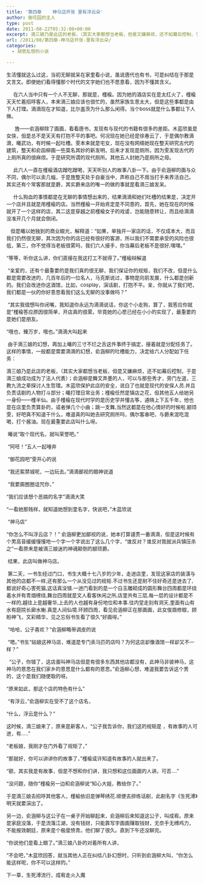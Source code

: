 ```yaml
---
title: '第四章    神马店开张 里有浮云朵'
author: 御花园的主人
type: post
date: 2011-08-22T05:32:08+08:00
excerpt: 滴三娘乃是此店的老板，（其实大家都想当老板，但是又嫌麻烦，还不如幕后控制，于是滴三娘成功成为了法人代表）；俞涵柳是舞文弄墨的人，可以与那些秀才，旁门左道，三教九流之辈探讨人生哲理。木蓝欣保护此店的安全，说白了也就是现代的安保人员.并且负责话剧的人物打斗部分；曦打理日常业务；槿楡任然是镇店之花，但其他五人给她另一身份——槿半仙。由于槿楡在现代时学的是历史学并懂古筝，通晓上下五千年，他也是在店里负责算卦的，或者弹几个小曲；跳一支舞,当然这都是在他心情好的时候啦.颛顼雯，好吧真不知道干什么，难道真的叫她去研究厕所吗，偶尔客串吧，与爵来混吃混喝，打个酱油。现在最重要此店叫什么呀。
url: /2011/08/第四章-神马店开张-里有浮云朵/
categories:
  - 胡思乱想的小说

---
```

 <span style="font-size: small;">生活懂就这么过这，当初无聊就呆在家里看小说，虽说唐代也有书，可是纠结在于那是文言文。即使她们看得懂那个时代的文字她们也不愿意看，因为不懂其含义。</span>

<span style="font-size: small;">     在六人当中只有一个人不无聊，那就是，槿楡。因为她的酒店实在是太红火了，槿楡天天忙着招呼客人，本来滴三娘应该也很忙的，虽然家族生意太大，但是这些事都是由下人打理。滴滴现在才知道，比尔盖茨为什么那么闲得。当个boss就是什么事都让下人做。</span>

<span style="font-size: small;">      旌——俞涵柳除了画画，看看唐书，发现有与现代的书籍有很多的差距。木蓝欣虽是女侠，但是总不是天天有打抱不平的事吧。何况现在她已经是徐春云了，于是偶尔教滴滴，曦武功，有时候一起吐槽。雯本来就是宅女，现在没有网络她现在整天研究古代的建筑，整天和俞函柳画一些莫名其妙的新发明，后来才发现是厕所。因为雯发现古代的上厕所真的很麻烦。于是研究所谓的现代厕所。其他五人封她乃是厕所之母。</span>

<span style="font-size: small;">     此六人一直在槿楡酒店蹭吃蹭喝，天天听别人的故事八卦一下。由于俞涵柳的画与众不同，偶尔可以卖几幅，于是旌整天处于自豪当中，声称自己不用当打手来养活自己。其实还有个常客那就是爵，其实爵来店的唯一的做的事就是看滴三娘发呆。</span>

<span style="font-size: small;">     什么狗血的事情都是在无聊的事情想出来的，结果滴滴和她们吐槽的结果是，决定开一个店并且就是用槿楡的店。当然槿楡一开始肯定是不同意的，首先，她在现在的时候就开了一个这样的店，其二这是穿越之前槿楡女子的戏谑，岂能随意转让，而且给滴滴没准开几个月就会倒闭。</span>

<span style="font-size: small;">   但是曦以她独到的商业眼光，解释道：“如果，单独开一家店的话，不仅成本大，而且我们仍然很无聊，其次因为你的店已经有很好的客源，所以我们不需要承受的风险也很低，第三，你不觉得当老板很累吗，我们六人接手，你当幕后老板不是很好,嘿嘿。”</span>

<span style="font-size: small;">“等等，听你这么讲，你们直接在我这打工不就得了。”槿楡辩解道</span>

<span style="font-size: small;"> “亲爱的，还有个最重要的是我们真的很无聊，我们保证你的规矩，我们不改，但是什么都是需要改进的，几百年后的一位名人，马克斯说过，事物是向前发展，什么都是创新的。我们会改进你这酒馆，比如，cosplay，演话剧，打抱不平。亲，你就从了我们吧，我们都是一伙的你好意思看我们这么无聊的没事做吗？”</span>

<span style="font-size: small;"> “其实我很想叫你闭嘴，我知道你永远为滴滴说话，你这个小走狗，算了，我答应你就是”槿楡答应原因很简单，开店真的很累，毕竟她的心愿已经在小小的实现了，最重要的是她们是朋友。</span>

<span style="font-size: small;">“哦也，臻万岁，哦也。”滴滴大叫起来</span>

<span style="font-size: small;"> 由于滴三娘的幻想，再加上曦的三寸不烂之舌这件事终于搞定，接着就是分配任务了。这样的事情，一般都是需要滴滴的幻想，俞涵柳的吐槽能力，决定给六人分配如下任务：</span>

<span style="font-size: small;">滴三娘乃是此店的老板，（其实大家都想当老板，但是又嫌麻烦，还不如幕后控制，于是滴三娘成功成为了法人代表）；俞涵柳是舞文弄墨的人，可以与那些秀才，旁门左道，三教九流之辈探讨人生哲理。木蓝欣保护此店的安全，说白了也就是现代的安保人员.并且负责话剧的人物打斗部分；曦打理日常业务；槿楡任然是镇店之花，但其他五人给她另一身份——槿半仙。由于槿楡在现代时学的是历史学并懂古筝，通晓上下五千年，他也是在店里负责算卦的，或者弹几个小曲；跳一支舞,当然这都是在他心情好的时候啦.颛顼雯，好吧真不知道干什么，难道真的叫她去研究厕所吗，偶尔客串吧，与爵来混吃混喝，打个酱油。现在最重要此店叫什么呀。</span>

<span style="font-size: small;"> 曦说“取个现代名，就叫荣誉吧。”</span>

<span style="font-size: small;"> “阿呸！”五人一起唾弃</span>

<span style="font-size: small;"> “御花园吧”雯开心的说</span>

<span style="font-size: small;"> “我还紫禁城呢，一边玩去。”滴滴鄙视的眼神说道</span>

<span style="font-size: small;"> “我要画圈圈诅咒你，”</span>

<span style="font-size: small;">“我们应该想个恶搞的名字”滴滴大笑</span>

<span style="font-size: small;">“一看她那贱样，就知道她想到里名字，快说吧，”木蓝欣说</span>

<span style="font-size: small;"> “神马店”</span>

<span style="font-size: small;">“你怎么不叫浮云店？！” 俞涵柳更加鄙视的说，她本打算谴责一番滴滴，但是这时候有个男高音缓缓慢慢地一个字一个字说出了这么几个字，“谁反对？谁反对我就派兵镇压杀之”一看原来是被滴三娘迷的神魂颠倒的颛顼爵。</span>

<span style="font-size: small;"> 结果，此店叫做神马店。</span>

<span style="font-size: small;"> 第二天，一书生经过门口，书生大概十七八岁的少年，走进店里，发现这家店的装潢与其他的店都不一样,还有那么一个从没见过的规矩.不过书生还是耐不住好奇还是进去了,都说好奇心害死猫,这话真没错.一进门看到的是一个白玉雕砌成的圆形舞台四周都是环绕着水并有青烟缭绕,舞台四周就是文人看客休闲之所,店里共有三层,每一层的设计都是不一样的,越往上是越奢华,上去的人也越有身份地位和本事.往内堂走别有洞天,里面有山有水有庭院长廊水榭.真是人间仙境.环顾四周，看见俞涵柳正在那画画，此女俊眉修眼，顾盼神飞，文彩精华，见之忘俗书生看了很久“好画呀。”</span>

<span style="font-size: small;"> “哈哈，公子喜欢？”俞涵柳略带调皮的说</span>

<span style="font-size: small;"> “嗯。”书生“姑娘这神马店，难道是专门卖马匹的店吗？为何这店却像酒馆一样却又不一样？”</span>

<span style="font-size: small;">  “公子，你错了，这店虽叫神马店但是有很多东西其他店都没有，此神马非彼神马，这神马的意思在我们家乡的意思是什么都有的意思。”俞涵柳心想，难道我要告诉这个男的，这个是我们随便取的呀。</span>

<span style="font-size: small;">“原来如此，那这个店的特色有什么”</span>

<span style="font-size: small;"> “有浮云，”俞涵柳实在受不了这个店名，</span>

<span style="font-size: small;">“什么，浮云是什么？”</span>

<span style="font-size: small;">这时候，滴三娘来了，原来是新客人，“公子我告诉你，我们这的规矩是 ，有故事的人可进，有…..”</span>

<span style="font-size: small;">“老板娘，我刚才在门外看了规矩了，”</span>

<span style="font-size: small;">“那就好，你可以讲讲你的故事了，”槿楡或许知道有故事的人就出来了。</span>

<span style="font-size: small;">“额，其实我是有故事，但是不想和你们讲，我只想和这位画画的人讲。可否….”</span>

<span style="font-size: small;">“没问题，随你”槿楡另一边和俞涵柳说“知心大姐，教给你了。”</span>

<span style="font-size: small;">于是滴三娘去招呼其他客人，槿榆依旧是弹琴绣花.顺便去排练话剧，此剧名字《生死溥》明天就要演出了。</span>

<span style="font-size: small;">另一边，俞涵柳与这公子在一桌子开始聊起来，俞涵柳后来知道这公子，叫成宥。原来是家庭没落，于是流落江湖，没有钱财，只能靠写字画画赚取钱财，无奈手无缚鸡力，不能报效朝廷，原来是个极度愤青。他们聊了很久。直到下午还没聊完。</span>

<span style="font-size: small;">“你说他们是看上眼了。”滴三娘八卦的对着所有人讲，</span>

<span style="font-size: small;">“不会吧，”木蓝欣回答，就当其他人正在纠结八卦幻想时，只听到俞涵柳大叫，“你怎么能这样呢，你不可以这样的。”</span>

<span style="font-size: small;">下一章，生死溥流行，成宥走火入魔</span>